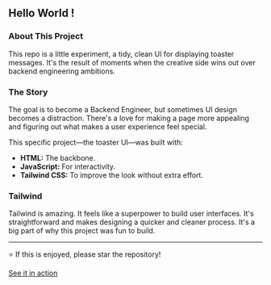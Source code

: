 ## Hello World !

### About This Project
This repo is a little experiment, a tidy, clean UI for displaying toaster messages. It's the result of moments when the creative side wins out over backend engineering ambitions.

### The Story
The goal is to become a Backend Engineer, but sometimes UI design becomes a distraction. There's a love for making a page more appealing and figuring out what makes a user experience feel special.

This specific project—the toaster UI—was built with:
- **HTML:** The backbone.
- **JavaScript:** For interactivity.
- **Tailwind CSS:** To improve the look without extra effort.

### Tailwind
Tailwind is amazing. It feels like a superpower to build user interfaces. It's straightforward and makes designing a quicker and cleaner process. It's a big part of why this project was fun to build.

---
⭐ If this is enjoyed, please star the repository!

[See it in action](https://toaster-message.netlify.app/)
